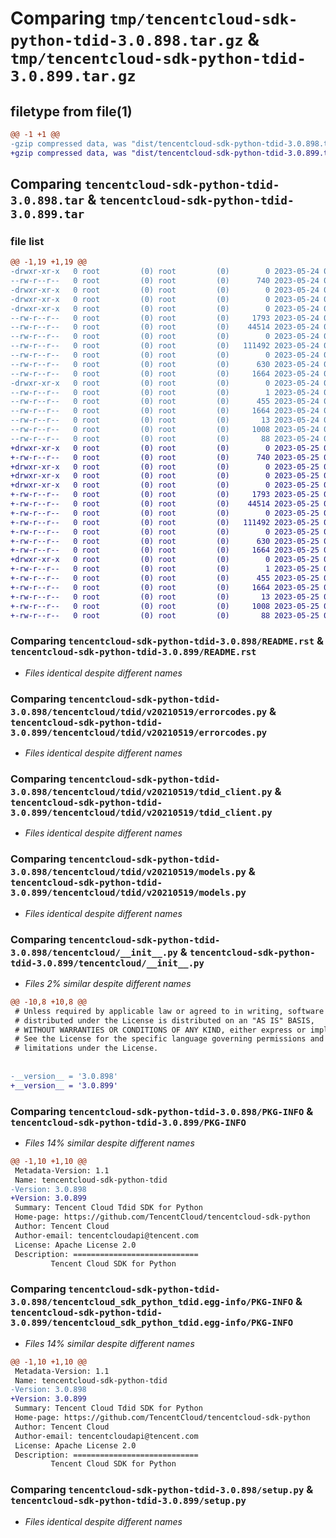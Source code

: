 # Comparing `tmp/tencentcloud-sdk-python-tdid-3.0.898.tar.gz` & `tmp/tencentcloud-sdk-python-tdid-3.0.899.tar.gz`

## filetype from file(1)

```diff
@@ -1 +1 @@
-gzip compressed data, was "dist/tencentcloud-sdk-python-tdid-3.0.898.tar", last modified: Wed May 24 02:07:57 2023, max compression
+gzip compressed data, was "dist/tencentcloud-sdk-python-tdid-3.0.899.tar", last modified: Thu May 25 00:37:38 2023, max compression
```

## Comparing `tencentcloud-sdk-python-tdid-3.0.898.tar` & `tencentcloud-sdk-python-tdid-3.0.899.tar`

### file list

```diff
@@ -1,19 +1,19 @@
-drwxr-xr-x   0 root         (0) root         (0)        0 2023-05-24 02:07:57.000000 tencentcloud-sdk-python-tdid-3.0.898/
--rw-r--r--   0 root         (0) root         (0)      740 2023-05-24 02:07:57.000000 tencentcloud-sdk-python-tdid-3.0.898/README.rst
-drwxr-xr-x   0 root         (0) root         (0)        0 2023-05-24 02:07:57.000000 tencentcloud-sdk-python-tdid-3.0.898/tencentcloud/
-drwxr-xr-x   0 root         (0) root         (0)        0 2023-05-24 02:07:57.000000 tencentcloud-sdk-python-tdid-3.0.898/tencentcloud/tdid/
-drwxr-xr-x   0 root         (0) root         (0)        0 2023-05-24 02:07:57.000000 tencentcloud-sdk-python-tdid-3.0.898/tencentcloud/tdid/v20210519/
--rw-r--r--   0 root         (0) root         (0)     1793 2023-05-24 02:07:57.000000 tencentcloud-sdk-python-tdid-3.0.898/tencentcloud/tdid/v20210519/errorcodes.py
--rw-r--r--   0 root         (0) root         (0)    44514 2023-05-24 02:07:57.000000 tencentcloud-sdk-python-tdid-3.0.898/tencentcloud/tdid/v20210519/tdid_client.py
--rw-r--r--   0 root         (0) root         (0)        0 2023-05-24 02:07:57.000000 tencentcloud-sdk-python-tdid-3.0.898/tencentcloud/tdid/v20210519/__init__.py
--rw-r--r--   0 root         (0) root         (0)   111492 2023-05-24 02:07:57.000000 tencentcloud-sdk-python-tdid-3.0.898/tencentcloud/tdid/v20210519/models.py
--rw-r--r--   0 root         (0) root         (0)        0 2023-05-24 02:07:57.000000 tencentcloud-sdk-python-tdid-3.0.898/tencentcloud/tdid/__init__.py
--rw-r--r--   0 root         (0) root         (0)      630 2023-05-24 02:07:57.000000 tencentcloud-sdk-python-tdid-3.0.898/tencentcloud/__init__.py
--rw-r--r--   0 root         (0) root         (0)     1664 2023-05-24 02:07:57.000000 tencentcloud-sdk-python-tdid-3.0.898/PKG-INFO
-drwxr-xr-x   0 root         (0) root         (0)        0 2023-05-24 02:07:57.000000 tencentcloud-sdk-python-tdid-3.0.898/tencentcloud_sdk_python_tdid.egg-info/
--rw-r--r--   0 root         (0) root         (0)        1 2023-05-24 02:07:57.000000 tencentcloud-sdk-python-tdid-3.0.898/tencentcloud_sdk_python_tdid.egg-info/dependency_links.txt
--rw-r--r--   0 root         (0) root         (0)      455 2023-05-24 02:07:57.000000 tencentcloud-sdk-python-tdid-3.0.898/tencentcloud_sdk_python_tdid.egg-info/SOURCES.txt
--rw-r--r--   0 root         (0) root         (0)     1664 2023-05-24 02:07:57.000000 tencentcloud-sdk-python-tdid-3.0.898/tencentcloud_sdk_python_tdid.egg-info/PKG-INFO
--rw-r--r--   0 root         (0) root         (0)       13 2023-05-24 02:07:57.000000 tencentcloud-sdk-python-tdid-3.0.898/tencentcloud_sdk_python_tdid.egg-info/top_level.txt
--rw-r--r--   0 root         (0) root         (0)     1008 2023-05-24 02:07:57.000000 tencentcloud-sdk-python-tdid-3.0.898/setup.py
--rw-r--r--   0 root         (0) root         (0)       88 2023-05-24 02:07:57.000000 tencentcloud-sdk-python-tdid-3.0.898/setup.cfg
+drwxr-xr-x   0 root         (0) root         (0)        0 2023-05-25 00:37:38.000000 tencentcloud-sdk-python-tdid-3.0.899/
+-rw-r--r--   0 root         (0) root         (0)      740 2023-05-25 00:37:38.000000 tencentcloud-sdk-python-tdid-3.0.899/README.rst
+drwxr-xr-x   0 root         (0) root         (0)        0 2023-05-25 00:37:38.000000 tencentcloud-sdk-python-tdid-3.0.899/tencentcloud/
+drwxr-xr-x   0 root         (0) root         (0)        0 2023-05-25 00:37:38.000000 tencentcloud-sdk-python-tdid-3.0.899/tencentcloud/tdid/
+drwxr-xr-x   0 root         (0) root         (0)        0 2023-05-25 00:37:38.000000 tencentcloud-sdk-python-tdid-3.0.899/tencentcloud/tdid/v20210519/
+-rw-r--r--   0 root         (0) root         (0)     1793 2023-05-25 00:37:38.000000 tencentcloud-sdk-python-tdid-3.0.899/tencentcloud/tdid/v20210519/errorcodes.py
+-rw-r--r--   0 root         (0) root         (0)    44514 2023-05-25 00:37:38.000000 tencentcloud-sdk-python-tdid-3.0.899/tencentcloud/tdid/v20210519/tdid_client.py
+-rw-r--r--   0 root         (0) root         (0)        0 2023-05-25 00:37:38.000000 tencentcloud-sdk-python-tdid-3.0.899/tencentcloud/tdid/v20210519/__init__.py
+-rw-r--r--   0 root         (0) root         (0)   111492 2023-05-25 00:37:38.000000 tencentcloud-sdk-python-tdid-3.0.899/tencentcloud/tdid/v20210519/models.py
+-rw-r--r--   0 root         (0) root         (0)        0 2023-05-25 00:37:38.000000 tencentcloud-sdk-python-tdid-3.0.899/tencentcloud/tdid/__init__.py
+-rw-r--r--   0 root         (0) root         (0)      630 2023-05-25 00:37:38.000000 tencentcloud-sdk-python-tdid-3.0.899/tencentcloud/__init__.py
+-rw-r--r--   0 root         (0) root         (0)     1664 2023-05-25 00:37:38.000000 tencentcloud-sdk-python-tdid-3.0.899/PKG-INFO
+drwxr-xr-x   0 root         (0) root         (0)        0 2023-05-25 00:37:38.000000 tencentcloud-sdk-python-tdid-3.0.899/tencentcloud_sdk_python_tdid.egg-info/
+-rw-r--r--   0 root         (0) root         (0)        1 2023-05-25 00:37:38.000000 tencentcloud-sdk-python-tdid-3.0.899/tencentcloud_sdk_python_tdid.egg-info/dependency_links.txt
+-rw-r--r--   0 root         (0) root         (0)      455 2023-05-25 00:37:38.000000 tencentcloud-sdk-python-tdid-3.0.899/tencentcloud_sdk_python_tdid.egg-info/SOURCES.txt
+-rw-r--r--   0 root         (0) root         (0)     1664 2023-05-25 00:37:38.000000 tencentcloud-sdk-python-tdid-3.0.899/tencentcloud_sdk_python_tdid.egg-info/PKG-INFO
+-rw-r--r--   0 root         (0) root         (0)       13 2023-05-25 00:37:38.000000 tencentcloud-sdk-python-tdid-3.0.899/tencentcloud_sdk_python_tdid.egg-info/top_level.txt
+-rw-r--r--   0 root         (0) root         (0)     1008 2023-05-25 00:37:38.000000 tencentcloud-sdk-python-tdid-3.0.899/setup.py
+-rw-r--r--   0 root         (0) root         (0)       88 2023-05-25 00:37:38.000000 tencentcloud-sdk-python-tdid-3.0.899/setup.cfg
```

### Comparing `tencentcloud-sdk-python-tdid-3.0.898/README.rst` & `tencentcloud-sdk-python-tdid-3.0.899/README.rst`

 * *Files identical despite different names*

### Comparing `tencentcloud-sdk-python-tdid-3.0.898/tencentcloud/tdid/v20210519/errorcodes.py` & `tencentcloud-sdk-python-tdid-3.0.899/tencentcloud/tdid/v20210519/errorcodes.py`

 * *Files identical despite different names*

### Comparing `tencentcloud-sdk-python-tdid-3.0.898/tencentcloud/tdid/v20210519/tdid_client.py` & `tencentcloud-sdk-python-tdid-3.0.899/tencentcloud/tdid/v20210519/tdid_client.py`

 * *Files identical despite different names*

### Comparing `tencentcloud-sdk-python-tdid-3.0.898/tencentcloud/tdid/v20210519/models.py` & `tencentcloud-sdk-python-tdid-3.0.899/tencentcloud/tdid/v20210519/models.py`

 * *Files identical despite different names*

### Comparing `tencentcloud-sdk-python-tdid-3.0.898/tencentcloud/__init__.py` & `tencentcloud-sdk-python-tdid-3.0.899/tencentcloud/__init__.py`

 * *Files 2% similar despite different names*

```diff
@@ -10,8 +10,8 @@
 # Unless required by applicable law or agreed to in writing, software
 # distributed under the License is distributed on an "AS IS" BASIS,
 # WITHOUT WARRANTIES OR CONDITIONS OF ANY KIND, either express or implied.
 # See the License for the specific language governing permissions and
 # limitations under the License.
 
 
-__version__ = '3.0.898'
+__version__ = '3.0.899'
```

### Comparing `tencentcloud-sdk-python-tdid-3.0.898/PKG-INFO` & `tencentcloud-sdk-python-tdid-3.0.899/PKG-INFO`

 * *Files 14% similar despite different names*

```diff
@@ -1,10 +1,10 @@
 Metadata-Version: 1.1
 Name: tencentcloud-sdk-python-tdid
-Version: 3.0.898
+Version: 3.0.899
 Summary: Tencent Cloud Tdid SDK for Python
 Home-page: https://github.com/TencentCloud/tencentcloud-sdk-python
 Author: Tencent Cloud
 Author-email: tencentcloudapi@tencent.com
 License: Apache License 2.0
 Description: ============================
         Tencent Cloud SDK for Python
```

### Comparing `tencentcloud-sdk-python-tdid-3.0.898/tencentcloud_sdk_python_tdid.egg-info/PKG-INFO` & `tencentcloud-sdk-python-tdid-3.0.899/tencentcloud_sdk_python_tdid.egg-info/PKG-INFO`

 * *Files 14% similar despite different names*

```diff
@@ -1,10 +1,10 @@
 Metadata-Version: 1.1
 Name: tencentcloud-sdk-python-tdid
-Version: 3.0.898
+Version: 3.0.899
 Summary: Tencent Cloud Tdid SDK for Python
 Home-page: https://github.com/TencentCloud/tencentcloud-sdk-python
 Author: Tencent Cloud
 Author-email: tencentcloudapi@tencent.com
 License: Apache License 2.0
 Description: ============================
         Tencent Cloud SDK for Python
```

### Comparing `tencentcloud-sdk-python-tdid-3.0.898/setup.py` & `tencentcloud-sdk-python-tdid-3.0.899/setup.py`

 * *Files identical despite different names*

